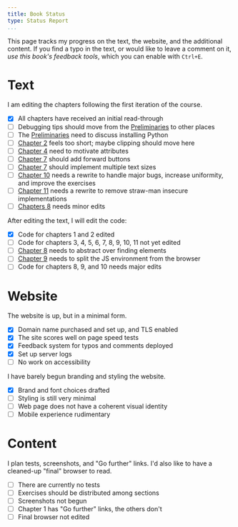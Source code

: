 ```yaml
---
title: Book Status
type: Status Report
...
```


This page tracks my progress on the text, the website, and the
additional content. If you find a typo in the text, or would like to
leave a comment on it, *use this book's feedback tools*, which you can
enable with `Ctrl+E`.

Text
====

I am editing the chapters following the first iteration of the course.

- [x] All chapters have received an initial read-through
- [ ] Debugging tips should move from the
  [Preliminaries](preliminaries.md) to other places
- [ ] The [Preliminaries](preliminaries.md) need to discuss installing
  Python
- [ ] [Chapter 2](graphics.md) feels too short; maybe clipping should
  move here
- [ ] [Chapter 4](html.md) need to motivate attributes
- [ ] [Chapter 7](chrome.md) should add forward buttons
- [ ] [Chapter 7](chrome.md) should implement multiple text sizes
- [ ] [Chapter 10](reflow.md) needs a rewrite to handle major bugs,
  increase uniformity, and improve the exercises
- [ ] [Chapter 11](security.md) needs a rewrite to remove straw-man
  insecure implementations
- [ ] [Chapters 8](forms.md) needs minor edits

After editing the text, I will edit the code:

- [x] Code for chapters 1 and 2 edited
- [ ] Code for chapters 3, 4, 5, 6, 7, 8, 9, 10, 11 not yet edited
- [ ] [Chapter 8](forms.md) needs to abstract over finding elements
- [ ] [Chapter 9](scripts.md) needs to split the JS environment from
  the browser
- [ ] Code for chapters 8, 9, and 10 needs major edits

Website
=======

The website is up, but in a minimal form.

- [x] Domain name purchased and set up, and TLS enabled
- [x] The site scores well on page speed tests
- [x] Feedback system for typos and comments deployed
- [x] Set up server logs
- [ ] No work on accessibility

I have barely begun branding and styling the website.

- [x] Brand and font choices drafted
- [ ] Styling is still very minimal
- [ ] Web page does not have a coherent visual identity
- [ ] Mobile experience rudimentary

Content
=======

I plan tests, screenshots, and "Go further" links. I'd also like to
have a cleaned-up "final" browser to read.

- [ ] There are currently no tests
- [ ] Exercises should be distributed among sections
- [ ] Screenshots not begun
- [ ] Chapter 1 has "Go further" links, the others don't
- [ ] Final browser not edited
